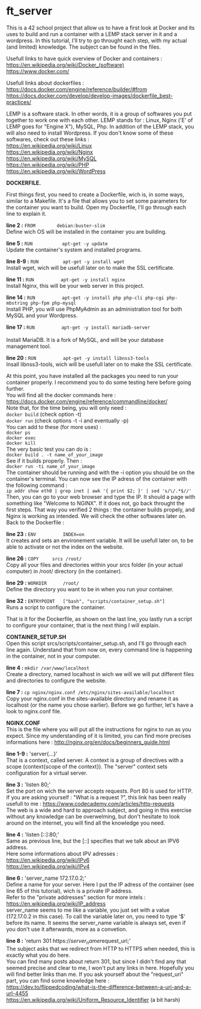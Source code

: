 # ft_server

This is a 42 school project that allow us to have a first look at Docker and its uses to build and run a container with a LEMP stack server in it and a wordpress.
In this tutorial, I'll try to go throught each step, with my actual (and limited) knowledge. The subject can be found in the files.

Usefull links to have quick overview of Docker and containers : <br/>
https://en.wikipedia.org/wiki/Docker_(software) <br/>
https://www.docker.com/ <br/>

Usefull links about dockerfiles : <br/>
https://docs.docker.com/engine/reference/builder/#from <br/>
https://docs.docker.com/develop/develop-images/dockerfile_best-practices/ <br/>

LEMP is a software stack. In other words, it is  a group of softwares you put together to work one with each other.
LEMP stands for : Linux, Nginx ('E' of LEMP goes for "Engine X"), MySQL, Php.
In addition of the LEMP stack, you will also need to install Wordpress.
If you don't know some of these softwares, check out these links : <br/>
https://en.wikipedia.org/wiki/Linux <br/>
https://en.wikipedia.org/wiki/Nginx <br/>
https://en.wikipedia.org/wiki/MySQL <br/>
https://en.wikipedia.org/wiki/PHP <br/>
https://en.wikipedia.org/wiki/WordPress <br/>

**DOCKERFILE.** <br/>

First things first, you need to create a Dockerfile, wich is, in some ways, similar to a Makefile. It's a file that allows you to set some parameters for the container you want to build.
Open my Dockerfile, I'll go through each line to explain it.

**line 2 :** `FROM		  debian:buster-slim` <br/>
Define wich OS will be installed in the container you are building.<br/>

**line 5 :** `RUN			apt-get -y update` <br/>
Update the container's system and installed programs.  

**line 8-9 :** `RUN			apt-get -y install wget` <br/>
Install wget, wich will be usefull later on to make the SSL certificate. <br/>

**line 11 :** `RUN			apt-get -y install nginx` <br/>
Install Nginx, this will be your web server in this project. <br/>

**line 14 :** `RUN			apt-get -y install php php-cli php-cgi php-mbstring php-fpm php-mysql` <br/>
Install PHP, you will use PhpMyAdmin as an administration tool for both MySQL and your Wordpress. <br/>

**line 17 :** `RUN			apt-get -y install mariadb-server` <br/>  
Install MariaDB. It is a fork of MySQL, and will be your database management tool. <br/>

**line 20 :** `RUN			apt-get -y install libnss3-tools` <br/> 
Insall libnss3-tools, wich will be usefull later on to make the SSL certificate. <br/>

At this point, you have installed all the packages you need to run your container properly. I recommend you to do some testing here before going further. <br/>
You will find all the docker commands here : <br/>
https://docs.docker.com/engine/reference/commandline/docker/ <br/>
Note that, for the time being, you will only need : <br/>
`docker build` (check option -t) <br/>
`docker run` (check options -t -i and eventually -p) <br/>
You can add to these (for more uses) : <br/>
`docker ps` <br/>
`docker exec` <br/>
`docker kill` <br/>
The very basic test you can do is : <br/>
`docker build . -t name_of_your_image` <br/>
See if it builds properly. Then : <br/>
`docker run -ti name_of_your_image` <br/>
The container should be running and with the -i option you should be on the container's terminal.
You can now see the IP adress of the container with the following command : <br/>
`ip addr show eth0 | grep inet | awk '{ print $2; }' | sed 's/\/.*$//'` <br/>
Then, you can go to your web browser and type the IP. It should a page with something like "Welcome to NGINX". If it does not, go back throught the first steps.
That way you verified 2 things : the container builds propely, and Nginx is working as intended. We will check the other softwares later on. <br/>
Back to the Dockerfile : <br/>

**line 23 :** `ENV			INDEX=on` <br/>
It creates and sets an environement variable. It will be usefull later on, to be able to activate or not the index on the website. <br/>

**line 26 :** `COPY		srcs /root/` <br/>
Copy all your files and directories within your srcs folder (in your actual computer) in /root/ directory (in the container). <br/>

**line 29 :** `WORKDIR		/root/` <br/>
Define the directory you want to be in when you run your container. <br/>

**line 32 :** `ENTRYPOINT	["bash", "scripts/container_setup.sh"]` <br/>
Runs a script to configure the container. <br/>

That is it for the Dockerfile, as shown on the last line, you lastly run a script to configure your container, that is the next thing I will explain.<br/>

**CONTAINER_SETUP.SH** <br/>
Open this script srcs/scripts/container_setup.sh, and I'll go through each line again. Understand that from now on, every command line is happening in the container, not in your computer. <br/>

**line 4 :** `mkdir	/var/www/localhost` <br/>
Create a directory, named localhost in wich we will we will put different files and directories to configure the website.<br/>

**line 7 :** `cp nginx/nginx.conf /etc/nginx/sites-available/localhost` <br/>
Copy your nginx.conf in the sites-available directory and rename it as localhost (or the name you chose earlier). Before we go further, let's have a look
to nginx.conf file.<br/>

**NGINX.CONF**<br/>
This is the file where you will put all the instructions for nginx to run as you expect. Since my understanding of it is limited, you can find
more precises informations here : http://nginx.org/en/docs/beginners_guide.html <br/>

**line 1-9 :** 'server{...}' <br/>
That is a context, called server. A context is a group of directives with a scope (context{scope of the context}). The "server" context
sets configuration for a virtual server. <br/>

**line 3 :** 'listen 80;' <br/>
Set the port on wich the server accepts requests. Port 80 is used for HTTP. <br/>
If you are asking yourself : "What is a request ?", this link has been really usefull to me : https://www.codecademy.com/articles/http-requests <br/>
The web is a wide and hard to approach subject, and going in this exercise without any knowledge can be overwelming, but don't hesitate to look
around on the internet, you will find all the knowledge you need.<br/>

**line 4 :** 'listen [::]:80;' <br/>
Same as previous line, but the [::] specifies that we talk about an IPV6 address. <br/>
Here some informations about IPV adresses : <br/>
https://en.wikipedia.org/wiki/IPv6 <br/>
https://en.wikipedia.org/wiki/IPv4 <br/>

**line 6 :** 'server_name 172.17.0.2;' <br/>
Define a name for your server. Here I put the IP adress of the container (see line 65 of this tutorial), wich is a private IP address. <br/>
Refer to the "private addresses" section for more intels : https://en.wikipedia.org/wiki/IP_address <br/>
server_name seems to me like a variable, you just set with a value (172.17.0.2 in this case). To call the variable later on, you need to type '$' before its name. It seems the server_name variable is always set, even if you don't use it afterwards, more as a convetion. <br/>

**line 8 :** 'return 301 https://$server_name$request_uri;' <br/>
The subject asks that we redirect from HTTP to HTTPS when needed, this is exactly what you do here. <br/>
You can find many posts about return 301, but since I didn't find any that seemed precise and clear to me, I won't put any links in here. Hopefully you will find better links than me. If you ask yourself about the "request_uri" part, you can find some knowledge here : <br/>
https://dev.to/flippedcoding/what-is-the-difference-between-a-uri-and-a-url-4455 <br/>
https://en.wikipedia.org/wiki/Uniform_Resource_Identifier (a bit harsh) <br/>
